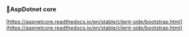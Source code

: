 ### 🧾AspDotnet core
[https://aspnetcore.readthedocs.io/en/stable/client-side/bootstrap.html](https://aspnetcore.readthedocs.io/en/stable/client-side/bootstrap.html)
